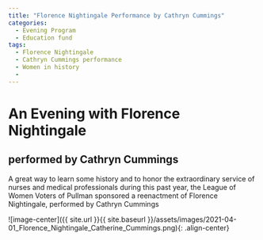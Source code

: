 ```yaml
---
title: "Florence Nightingale Performance by Cathryn Cummings"
categories:
  - Evening Program
  - Education fund
tags:
  - Florence Nightingale
  - Cathryn Cummings performance
  - Women in history
  -
---
```

# An Evening with Florence Nightingale
## performed by Cathryn Cummings


A great way to learn some history and to honor the extraordinary service of nurses and medical professionals during this past year, the League of Women Voters of Pullman sponsored a reenactment of Florence Nightingale, performed by Cathryn Cummings


![image-center]({{ site.url }}{{ site.baseurl }}/assets/images/2021-04-01_Florence_Nightingale_Catherine_Cummings.png){: .align-center}
